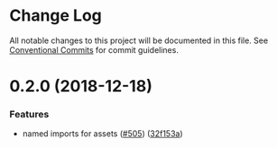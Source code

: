 # Change Log

All notable changes to this project will be documented in this file.
See [Conventional Commits](https://conventionalcommits.org) for commit guidelines.

# 0.2.0 (2018-12-18)

### Features

- named imports for assets ([#505](https://github.com/egoist/lazy/issues/505)) ([32f153a](https://github.com/egoist/lazy/commit/32f153a))
